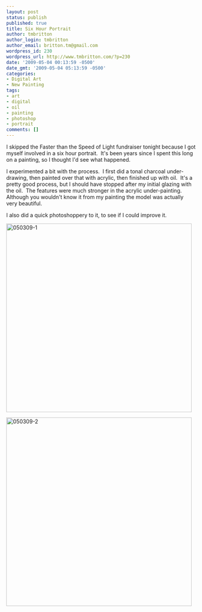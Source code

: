 ```yaml
---
layout: post
status: publish
published: true
title: Six Hour Portrait
author: tmbritton
author_login: tmbritton
author_email: britton.tm@gmail.com
wordpress_id: 230
wordpress_url: http://www.tmbritton.com/?p=230
date: '2009-05-04 00:13:59 -0500'
date_gmt: '2009-05-04 05:13:59 -0500'
categories:
- Digital Art
- New Painting
tags:
- art
- digital
- oil
- painting
- photoshop
- portrait
comments: []
---
```

<p>I skipped the Faster than the Speed of Light fundraiser tonight because I got myself involved in a six hour portrait.  It's been years since I spent this long on a painting, so I thought I'd see what happened.</p>
<p>I experimented a bit with the process.  I first did a tonal charcoal under-drawing, then painted over that with acrylic, then finished up with oil.  It's a pretty good process, but I should have stopped after my initial glazing with the oil.  The features were much stronger in the acrylic under-painting.  Although you wouldn't know it from my painting the model was actually very beautiful.</p>
<p>I also did a quick photoshoppery to it, to see if I could improve it.</p>
<p><a class="tt-flickr tt-flickr-Medium" title="050309-1" href="http://www.tmbritton.com/art/photo/3499965836/050309-1.html"><img class="alignnone" src="http://farm4.static.flickr.com/3568/3499965836_17c07587f0.jpg" alt="050309-1" width="493" height="500" /></a></p>
<p><a class="tt-flickr tt-flickr-Medium" title="050309-2" href="http://www.tmbritton.com/art/photo/3499196395/050309-2.html"><img class="alignnone" src="http://farm4.static.flickr.com/3335/3499196395_59829dc8d0.jpg" alt="050309-2" width="493" height="500" /></a></p>
